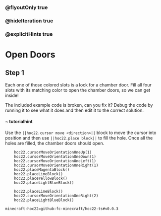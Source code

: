 ### @flyoutOnly true
### @hideIteration true
### @explicitHints true


# Open Doors

## Step 1
Each one of those colored slots is a lock for a chamber door. Fill all four slots with its matching color to open the chamber doors, so we can get inside!

The included example code is broken, can you fix it? Debug the code by running it to see what it does and then edit it to the correct solution.

#### ~ tutorialhint 
Use the ``||hoc22.cursor move <direction>||`` block to move the cursor into position and then use ``||hoc22.place block||`` to fill the hole. Once all the holes are filled, the chamber doors should open.

```ghost
    hoc22.cursorMoveOrientationOneUp(1)
    hoc22.cursorMoveOrientationOneDown(1)
    hoc22.cursorMoveOrientationOneLeft(1)
    hoc22.cursorMoveOrientationOneRight(1)
    hoc22.placeMagentaBlock()
    hoc22.placeLimeBlock()
    hoc22.placeYellowBlock()
    hoc22.placeLightBlueBlock()

```
```template
    hoc22.placeLimeBlock()        
    hoc22.cursorMoveOrientationOneRight(2)
    hoc22.placeLightBlueBlock()
```

```package
minecraft-hoc22=github:fc-minecraft/hoc22-ts#v0.0.3
```